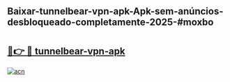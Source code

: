 ## Baixar-tunnelbear-vpn-apk-Apk-sem-anúncios-desbloqueado-completamente-2025-#moxbo

# <h2><a href="https://ainizakaria.my?title=tunnelbear-vpn-apk&ref=22M">🔗👉 🔴 tunnelbear-vpn-apk</a></h2>

[![acn](https://github.com/user-attachments/assets/0f9c940e-d8b0-45ae-aac7-cd30a18b3e1c)](https://ainizakaria.my?title=tunnelbear-vpn-apk&ref=22M)

